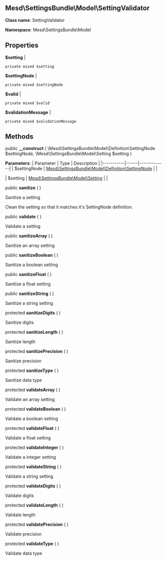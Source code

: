 Mesd\SettingsBundle\Model\SettingValidator
---------------

    

    


**Class name**: SettingValidator

**Namespace**: Mesd\SettingsBundle\Model









Properties
----------


**$setting**  |  



    private mixed $setting






**$settingNode**  |  



    private mixed $settingNode






**$valid**  |  



    private mixed $valid






**$validationMessage**  |  



    private mixed $validationMessage






Methods
-------


public **__construct** ( \Mesd\SettingsBundle\Model\Definition\SettingNode $settingNode, \Mesd\SettingsBundle\Model\Setting $setting )











**Parameters**:
| Parameter | Type | Description |
|-----------|------|-------------|
| $settingNode | [Mesd\SettingsBundle\Model\Definition\SettingNode](Mesd-SettingsBundle-Model-Definition-SettingNode.md) |  |

| $setting | [Mesd\SettingsBundle\Model\Setting](Mesd-SettingsBundle-Model-Setting.md) |  |



public **sanitize** (  )


Sanitize a setting

Clean the setting so that it matches it&#039;s SettingNode
definition.







public **validate** (  )


Validate a setting









public **sanitizeArray** (  )


Sanitize an array setting









public **sanitizeBoolean** (  )


Sanitize a boolean setting









public **sanitizeFloat** (  )


Sanitize a float setting









public **sanitizeString** (  )


Sanitize a string setting









protected **sanitizeDigits** (  )


Sanitize digits









protected **sanitizeLength** (  )


Sanitize length









protected **sanitizePrecision** (  )


Sanitize precision









protected **sanitizeType** (  )


Sanitize data type









protected **validateArray** (  )


Validate an array setting









protected **validateBoolean** (  )


Validate a boolean setting









protected **validateFloat** (  )


Validate a float setting









protected **validateInteger** (  )


Validate a integer setting









protected **validateString** (  )


Validate a string setting









protected **validateDigits** (  )


Validate digits









protected **validateLength** (  )


Validate length









protected **validatePrecision** (  )


Validate precision









protected **validateType** (  )


Validate data type








